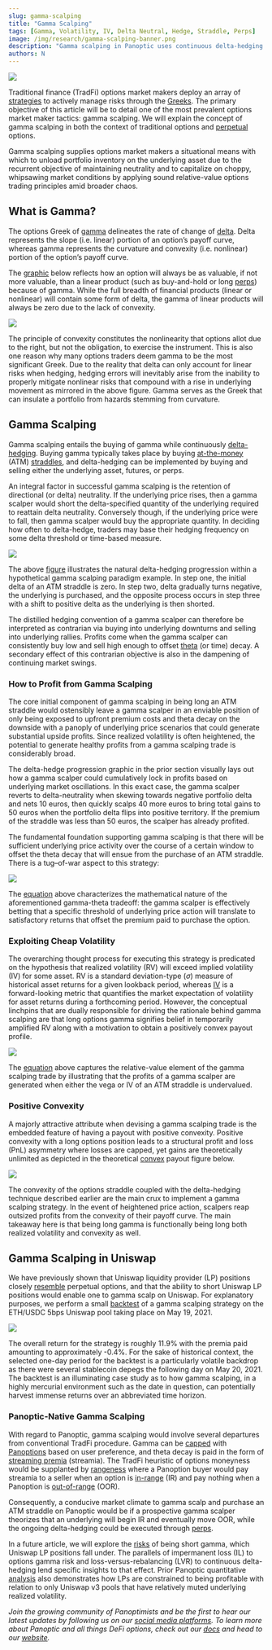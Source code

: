 ```yaml
---
slug: gamma-scalping
title: "Gamma Scalping"
tags: [Gamma, Volatility, IV, Delta Neutral, Hedge, Straddle, Perps]
image: /img/research/gamma-scalping-banner.png
description: "Gamma scalping in Panoptic uses continuous delta-hedging and at-the-money options to profit from market volatility, integrating traditional finance strategies with perpetual options trading."
authors: N
---
```


![](./gamma-scalping-banner.png)

Traditional finance (TradFi) options market makers deploy an array of [strategies](https://panoptic.xyz/research/options-market-making) to actively manage risks through the [Greeks](https://panoptic.xyz/research/understanding-the-greeks-series). The primary objective of this article will be to detail one of the most prevalent options market maker tactics: gamma scalping. We will explain the concept of gamma scalping in both the context of traditional options and [perpetual](https://panoptic.xyz/docs/trading/perpetual-options) options.

Gamma scalping supplies options market makers a situational means with which to unload portfolio inventory on the underlying asset due to the recurrent objective of maintaining neutrality and to capitalize on choppy, whipsawing market conditions by applying sound relative-value options trading principles amid broader chaos.

## What is Gamma?
The options Greek of [gamma](https://panoptic.xyz/docs/terms/gamma) delineates the rate of change of [delta](https://panoptic.xyz/research/options-market-making#what-is-delta). Delta represents the slope (i.e. linear) portion of an option’s payoff curve, whereas gamma represents the curvature and convexity (i.e. nonlinear) portion of the option’s payoff curve.

The [graphic](https://derivativesacademy.com/storage/uploads/files/modules/resources/1702207867_allen_einchcomb_granger_jpm_2006_variance_swaps.pdf) below reflects how an option will always be as valuable, if not more valuable, than a linear product (such as buy-and-hold or long [perps](https://panoptic.xyz/research/perpetual-futures-vs-options#what-are-perps)) because of gamma. While the full breadth of financial products (linear or nonlinear) will contain some form of delta, the gamma of linear products will always be zero due to the lack of convexity.

![](./01.png)

The principle of convexity constitutes the nonlinearity that options allot due to the right, but not the obligation, to exercise the instrument. This is also one reason why many options traders deem gamma to be the most significant Greek. Due to the reality that delta can only account for linear risks when hedging, hedging errors will inevitably arise from the inability to properly mitigate nonlinear risks that compound with a rise in underlying movement as mirrored in the above figure. Gamma serves as the Greek that can insulate a portfolio from hazards stemming from curvature.

## Gamma Scalping
Gamma scalping entails the buying of gamma while continuously [delta-hedging](https://panoptic.xyz/research/options-market-making#delta-neutral-trading). Buying gamma typically takes place by buying [at-the-money](https://panoptic.xyz/docs/terms/at_the_money) (ATM) [straddles](https://panoptic.xyz/research/defi-option-straddle-101), and delta-hedging can be implemented by buying and selling either the underlying asset, futures, or perps.

An integral factor in successful gamma scalping is the retention of directional (or delta) neutrality. If the underlying price rises, then a gamma scalper would short the delta-specified quantity of the underlying required to reattain delta neutrality. Conversely though, if the underlying price were to fall, then gamma scalper would buy the appropriate quantity. In deciding how often to delta-hedge, traders may base their hedging frequency on some delta threshold or time-based measure.

![](./02.png)

The above [figure](https://www.trading-volatility.com/Trading-Volatility.pdf) illustrates the natural delta-hedging progression within a hypothetical gamma scalping paradigm example. In step one, the initial delta of an ATM straddle is zero. In step two, delta gradually turns negative, the underlying is purchased, and the opposite process occurs in step three with a shift to positive delta as the underlying is then shorted.

The distilled hedging convention of a gamma scalper can therefore be interpreted as contrarian via buying into underlying downturns and selling into underlying rallies. Profits come when the gamma scalper can consistently buy low and sell high enough to offset [theta](https://panoptic.xyz/docs/terms/theta) (or time) decay. A secondary effect of this contrarian objective is also in the dampening of continuing market swings.

### How to Profit from Gamma Scalping
The core initial component of gamma scalping in being long an ATM straddle would ostensibly leave a gamma scalper in an enviable position of only being exposed to upfront premium costs and theta decay on the downside with a panoply of underlying price scenarios that could generate substantial upside profits. Since realized volatility is often heightened, the potential to generate healthy profits from a gamma scalping trade is considerably broad.

The delta-hedge progression graphic in the prior section visually lays out how a gamma scalper could cumulatively lock in profits based on underlying market oscillations. In this exact case, the gamma scalper reverts to delta-neutrality when skewing towards negative portfolio delta and nets 10 euros, then quickly scalps 40 more euros to bring total gains to 50 euros when the portfolio delta flips into positive territory. If the premium of the straddle was less than 50 euros, the scalper has already profited.

The fundamental foundation supporting gamma scalping is that there will be sufficient underlying price activity over the course of a certain window to offset the theta decay that will ensue from the purchase of an ATM straddle. There is a tug–of-war aspect to this strategy:

![](./a.png)

The [equation](https://www.amazon.com/Volatility-Smile-Wiley-Finance/dp/1118959167) above characterizes the mathematical nature of the aforementioned gamma-theta tradeoff: the gamma scalper is effectively betting that a specific threshold of underlying price action will translate to satisfactory returns that offset the premium paid to purchase the option.

### Exploiting Cheap Volatility
The overarching thought process for executing this strategy is predicated on the hypothesis that realized volatility (RV) will exceed implied volatility (IV) for some asset. RV is a standard deviation-type ($\sigma$) measure of historical asset returns for a given lookback period, whereas [IV](https://panoptic.xyz/docs/terms/implied_volatility) is a forward-looking metric that quantifies the market expectation of volatility for asset returns during a forthcoming period. However, the conceptual linchpins that are dually responsible for driving the rationale behind gamma scalping are that long options gamma signifies belief in temporarily amplified RV along with a motivation to obtain a positively convex payout profile.

![](./b.png)

The [equation](https://www.amazon.com/Positional-Option-Trading-Wiley/dp/1119583519) above captures the relative-value element of the gamma scalping trade by illustrating that the profits of a gamma scalper are generated when either the vega or IV of an ATM straddle is undervalued.

### Positive Convexity
A majorly attractive attribute when devising a gamma scalping trade is the embedded feature of having a payout with positive convexity. Positive convexity with a long options position leads to a structural profit and loss (PnL) asymmetry where losses are capped, yet gains are theoretically unlimited as depicted in the theoretical [convex](https://medium.com/opyn/squeeth-primer-a-guide-to-understanding-opyns-implementation-of-squeeth-a0f5e8b95684) payout figure below.

![](./03.png)

The convexity of the options straddle coupled with the delta-hedging technique described earlier are the main crux to implement a gamma scalping strategy. In the event of heightened price action, scalpers reap outsized profits from the convexity of their payoff curve. The main takeaway here is that being long gamma is functionally being long both realized volatility and convexity as well.

## Gamma Scalping in Uniswap
We have previously shown that Uniswap liquidity provider (LP) positions closely [resemble](https://panoptic.xyz/research/defi-put-options-uniswap-backtest) perpetual options, and that the ability to short Uniswap LP positions would enable one to gamma scalp on Uniswap. For explanatory purposes, we perform a small [backtest](https://github.com/panoptic-labs/research/blob/main/_research-bites/20240612/gamma-scalping.ipynb) of a gamma scalping strategy on the ETH/USDC 5bps Uniswap pool taking place on May 19, 2021.

![](./04.png)

The overall return for the strategy is roughly 11.9% with the premia paid amounting to approximately -0.4%. For the sake of historical context, the selected one-day period for the backtest is a particularly volatile backdrop as there were several stablecoin depegs the following day on May 20, 2021. The backtest is an illuminating case study as to how gamma scalping, in a highly mercurial environment such as the date in question, can potentially harvest immense returns over an abbreviated time horizon.

### Panoptic-Native Gamma Scalping
With regard to Panoptic, gamma scalping would involve several departures from conventional TradFi procedure. Gamma can be [capped](https://paper.panoptic.xyz/) with [Panoptions](https://panoptic.xyz/docs/terms/panoptic) based on user preference, and theta decay is paid in the form of [streaming premia](https://panoptic.xyz/research/streamia-101) (streamia). The TradFi heuristic of options moneyness would be supplanted by [rangeness](https://panoptic.xyz/blog/streamia-defi-native-options-pricing) where a Panoption buyer would pay streamia to a seller when an option is [in-range](https://panoptic.xyz/docs/terms/in_range) (IR) and pay nothing when a Panoption is [out-of-range](https://panoptic.xyz/docs/terms/out_of_range) (OOR).

Consequently, a conducive market climate to gamma scalp and purchase an ATM straddle on Panoptic would be if a prospective gamma scalper theorizes that an underlying will begin IR and eventually move OOR, while the ongoing delta-hedging could be executed through [perps](https://panoptic.xyz/research/options-market-making#the-benefits-of-hedging-with-futures).

In a future article, we will explore the [risks](https://panoptic.xyz/research/demystifying-IL-LVR-JIT-MEV) of being short gamma, which Uniswap LP positions fall under. The parallels of impermanent loss (IL) to options gamma risk and loss-versus-rebalancing (LVR) to continuous delta-hedging lend specific insights to that effect. Prior Panoptic quantitative [analysis](https://panoptic.xyz/research/uniswap-options-lp-analysis) also demonstrates how LPs are constrained to being profitable with relation to only Uniswap v3 pools that have relatively muted underlying realized volatility.

*Join the growing community of Panoptimists and be the first to hear our latest updates by following us on our [social media platforms](https://links.panoptic.xyz/all). To learn more about Panoptic and all things DeFi options, check out our [docs](https://panoptic.xyz/docs/intro) and head to our [website](https://panoptic.xyz/).*
